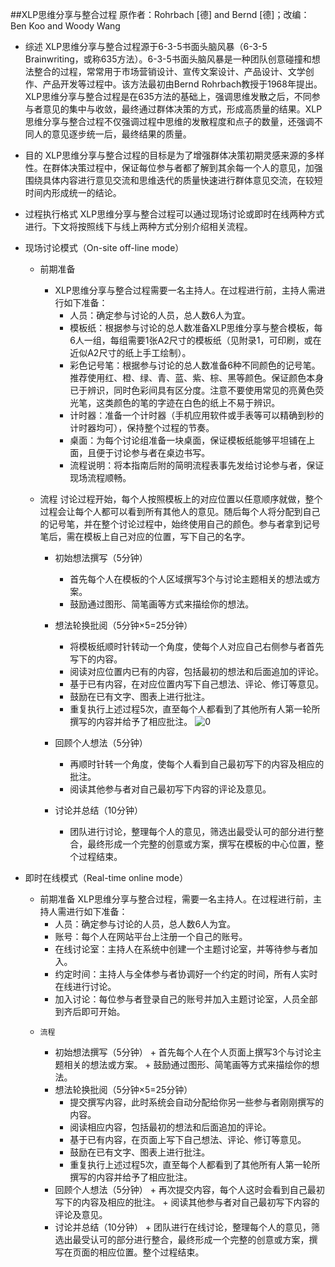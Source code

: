 ##XLP思维分享与整合过程
原作者：Rohrbach [德] and Bernd [德]；改编：Ben Koo and Woody Wang


* 综述
XLP思维分享与整合过程源于6-3-5书面头脑风暴（6-3-5 Brainwriting，或称635方法）。6-3-5书面头脑风暴是一种团队创意碰撞和想法整合的过程，常常用于市场营销设计、宣传文案设计、产品设计、文学创作、产品开发等过程中。该方法最初由Bernd Rohrbach教授于1968年提出。
XLP思维分享与整合过程是在635方法的基础上，强调思维发散之后，不同参与者意见的集中与收敛，最终通过群体决策的方式，形成高质量的结果。XLP思维分享与整合过程不仅强调过程中思维的发散程度和点子的数量，还强调不同人的意见逐步统一后，最终结果的质量。

* 目的
XLP思维分享与整合过程的目标是为了增强群体决策初期灵感来源的多样性。在群体决策过程中，保证每位参与者都了解到其余每一个人的意见，加强围绕具体内容进行意见交流和思维迭代的质量快速进行群体意见交流，在较短时间内形成统一的结论。

* 过程执行格式
XLP思维分享与整合过程可以通过现场讨论或即时在线两种方式进行。下文将按照线下与线上两种方式分别介绍相关流程。

 * 现场讨论模式（On-site off-line mode）
	*  前期准备
		+ XLP思维分享与整合过程需要一名主持人。在过程进行前，主持人需进行如下准备：
	    	+ 人员：确定参与讨论的人员，总人数6人为宜。
        	+ 模板纸：根据参与讨论的总人数准备XLP思维分享与整合模板，每6人一组，每组需要1张A2尺寸的模板纸（见附录1，可印刷，或在近似A2尺寸的纸上手工绘制）。
	    	+ 彩色记号笔：根据参与讨论的总人数准备6种不同颜色的记号笔。推荐使用红、橙、绿、青、蓝、紫、棕、黑等颜色。保证颜色本身已于辨识，同时色彩间具有区分度。注意不要使用常见的亮黄色荧光笔，这类颜色的笔的字迹在白色的纸上不易于辨识。
	    	+ 计时器：准备一个计时器（手机应用软件或手表等可以精确到秒的计时器均可），保持整个过程的节奏。
	    	+ 桌面：为每个讨论组准备一块桌面，保证模板纸能够平坦铺在上面，且便于讨论参与者在桌边书写。
	    	+ 流程说明：将本指南后附的简明流程表事先发给讨论参与者，保证现场流程顺畅。

	* 流程
	讨论过程开始，每个人按照模板上的对应位置以任意顺序就做，整个过程会让每个人都可以看到所有其他人的意见。随后每个人将分配到自己的记号笔，并在整个讨论过程中，始终使用自己的颜色。参与者拿到记号笔后，需在模板上自己对应的位置，写下自己的名字。
		+   初始想法撰写（5分钟）
			+ 首先每个人在模板的个人区域撰写3个与讨论主题相关的想法或方案。
			+ 鼓励通过图形、简笔画等方式来描绘你的想法。
		+   想法轮换批阅（5分钟×5=25分钟）
			+ 将模板纸顺时针转动一个角度，使每个人对应自己右侧参与者首先写下的内容。
			+ 阅读对应位置内已有的内容，包括最初的想法和后面追加的评论。
			+ 基于已有内容，在对应位置内写下自己想法、评论、修订等意见。
			+ 鼓励在已有文字、图表上进行批注。
			+ 重复执行上述过程5次，直至每个人都看到了其他所有人第一轮所撰写的内容并给予了相应批注。
			 ![0](C:\Users\xiaobao\Desktop\demo\XLP_Ops_Manual\photo\图片1.png)
		+  回顾个人想法（5分钟）
			+ 再顺时针转一个角度，使每个人看到自己最初写下的内容及相应的批注。
			+ 阅读其他参与者对自己最初写下内容的评论及意见。

        +  讨论并总结（10分钟）
			+ 团队进行讨论，整理每个人的意见，筛选出最受认可的部分进行整合，最终形成一个完整的创意或方案，撰写在模板的中心位置，整个过程结束。
* 即时在线模式（Real-time online mode）
	*  前期准备
      XLP思维分享与整合过程，需要一名主持人。在过程进行前，主持人需进行如下准备：
		+ 人员：确定参与讨论的人员，总人数6人为宜。
		+ 账号：每个人在网站平台上注册一个自己的账号。
		+ 在线讨论室：主持人在系统中创建一个主题讨论室，并等待参与者加入。
		+ 约定时间：主持人与全体参与者协调好一个约定的时间，所有人实时在线进行讨论。
		+ 加入讨论：每位参与者登录自己的账号并加入主题讨论室，人员全部到齐后即可开始。
	*     流程
		+    初始想法撰写（5分钟）
			+ 首先每个人在个人页面上撰写3个与讨论主题相关的想法或方案。
			+ 鼓励通过图形、简笔画等方式来描绘你的想法。
		+  想法轮换批阅（5分钟×5=25分钟）
			+ 提交撰写内容，此时系统会自动分配给你另一些参与者刚刚撰写的内容。
			+ 阅读相应内容，包括最初的想法和后面追加的评论。
			+ 基于已有内容，在页面上写下自己想法、评论、修订等意见。
			+ 鼓励在已有文字、图表上进行批注。
			+ 重复执行上述过程5次，直至每个人都看到了其他所有人第一轮所撰写的内容并给予了相应批注。
		+    回顾个人想法（5分钟）
			+ 再次提交内容，每个人这时会看到自己最初写下的内容及相应的批注。
			+ 阅读其他参与者对自己最初写下内容的评论及意见。
		+    讨论并总结（10分钟）
			+ 团队进行在线讨论，整理每个人的意见，筛选出最受认可的部分进行整合，最终形成一个完整的创意或方案，撰写在页面的相应位置。整个过程结束。



